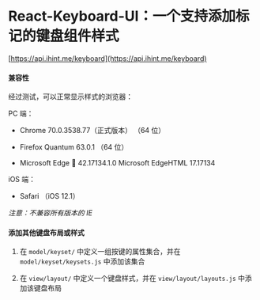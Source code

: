 React-Keyboard-UI：一个支持添加标记的键盘组件样式
===

[https://api.ihint.me/keyboard](https://api.ihint.me/keyboard)

#### 兼容性

经过测试，可以正常显示样式的浏览器：

PC 端：

- Chrome 70.0.3538.77（正式版本） （64 位）

- Firefox Quantum 63.0.1 （64 位）

- Microsoft Edge  42.17134.1.0 Microsoft EdgeHTML 17.17134

iOS 端：

- Safari （iOS 12.1）

*注意：不兼容所有版本的 IE*

#### 添加其他键盘布局或样式

1. 在 `model/keyset/` 中定义一组按键的属性集合，并在 `model/keyset/keysets.js` 中添加该集合

2. 在 `view/layout/` 中定义一个键盘样式，并在 `view/layout/layouts.js` 中添加该键盘布局